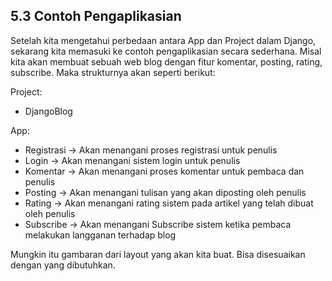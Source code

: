 ## 5.3 Contoh Pengaplikasian

Setelah kita mengetahui perbedaan antara App dan Project dalam Django, sekarang kita memasuki ke contoh pengaplikasian secara sederhana. Misal kita akan membuat sebuah web blog dengan fitur komentar, posting, rating, subscribe. Maka strukturnya akan seperti berikut:

 Project:
* DjangoBlog

App:
* Registrasi -> Akan menangani proses registrasi untuk penulis
* Login -> Akan menangani sistem login untuk penulis
* Komentar -> Akan menangani proses komentar untuk pembaca dan penulis
* Posting -> Akan menangani tulisan yang akan diposting oleh penulis
* Rating -> Akan menangani rating sistem pada artikel yang telah dibuat oleh penulis
* Subscribe -> Akan menangani Subscribe sistem ketika pembaca melakukan langganan terhadap blog

Mungkin itu gambaran dari layout yang akan kita buat. Bisa disesuaikan dengan yang dibutuhkan.


